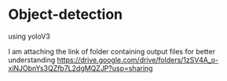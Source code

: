 # Object-detection
using yoloV3

I am attaching the link of folder containing output files for better understanding 
https://drive.google.com/drive/folders/1zSV4A_o-xiNJObnYs3QZfb7L2dgMQZJP?usp=sharing
